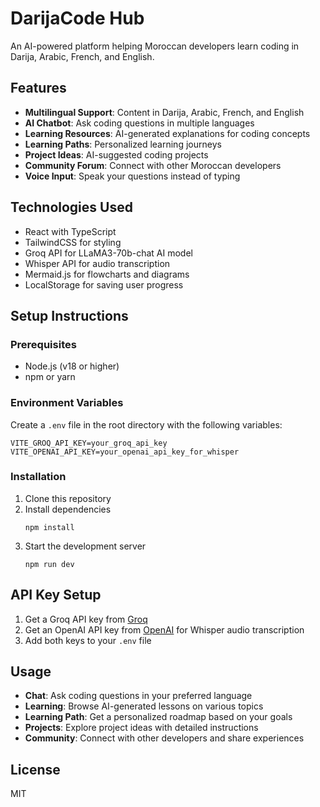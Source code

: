 
# DarijaCode Hub

An AI-powered platform helping Moroccan developers learn coding in Darija, Arabic, French, and English.

## Features

- **Multilingual Support**: Content in Darija, Arabic, French, and English
- **AI Chatbot**: Ask coding questions in multiple languages
- **Learning Resources**: AI-generated explanations for coding concepts
- **Learning Paths**: Personalized learning journeys 
- **Project Ideas**: AI-suggested coding projects
- **Community Forum**: Connect with other Moroccan developers
- **Voice Input**: Speak your questions instead of typing

## Technologies Used

- React with TypeScript
- TailwindCSS for styling
- Groq API for LLaMA3-70b-chat AI model
- Whisper API for audio transcription
- Mermaid.js for flowcharts and diagrams
- LocalStorage for saving user progress

## Setup Instructions

### Prerequisites

- Node.js (v18 or higher)
- npm or yarn

### Environment Variables

Create a `.env` file in the root directory with the following variables:

```
VITE_GROQ_API_KEY=your_groq_api_key
VITE_OPENAI_API_KEY=your_openai_api_key_for_whisper
```

### Installation

1. Clone this repository
2. Install dependencies
   ```
   npm install
   ```
3. Start the development server
   ```
   npm run dev
   ```

## API Key Setup

1. Get a Groq API key from [Groq](https://console.groq.com/)
2. Get an OpenAI API key from [OpenAI](https://platform.openai.com/) for Whisper audio transcription
3. Add both keys to your `.env` file

## Usage

- **Chat**: Ask coding questions in your preferred language
- **Learning**: Browse AI-generated lessons on various topics
- **Learning Path**: Get a personalized roadmap based on your goals
- **Projects**: Explore project ideas with detailed instructions
- **Community**: Connect with other developers and share experiences

## License

MIT
